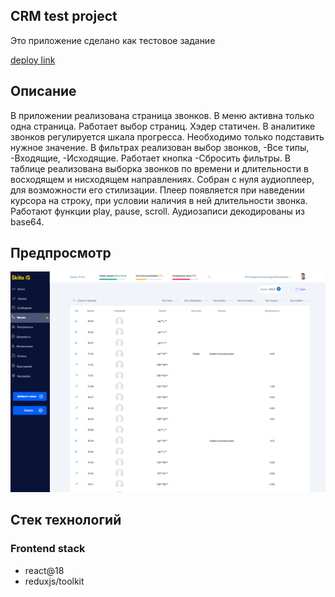 ## CRM test project

Это приложение сделано как тестовое задание

[deploy link](deploy-link)

## Описание

В приложении реализована страница звонков. В меню активна только одна страница. Работает выбор страниц. Хэдер статичен. В аналитике звонков регулируется шкала прогресса. Необходимо только подставить нужное значение. В фильтрах реализован выбор звонков, -Все типы, -Входящие, -Исходящие. Работает кнопка -Сбросить фильтры. В таблице реализована выборка звонков по времени и длительности в восходящем и нисходящем направлениях. Собран с нуля аудиоплеер, для возможности его стилизации. Плеер появляется при наведении курсора на строку, при условии наличия в ней длительности звонка. Работают функции play, pause, scroll. Аудиозаписи декодированы из base64.

## Предпросмотр

![Preview](/public/call-list.png)

## Стек технологий

### Frontend stack

- react@18
- reduxjs/toolkit
